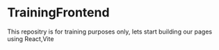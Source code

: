 # TrainingFrontend
This repositry is for training purposes only, lets start building our pages using React,Vite
